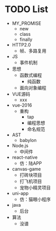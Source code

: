 # TODO List

* MY_PROMISE
  * new
  * class
  * finally
* HTTP2.0
  * 帧、多路复用
* JS
  * 事件机制
* 思想
  * 函数式编程
    * 纯函数
  * 面向对象编程
* VUE源码
  * xxx
* vue-2016
  * 重构
    * tap
    * 编程思想
    * 命名规范
* AST
  * babylon
* Node.js
  * 中间件
* react-native
  * 仿：陆APP
* canvas-game
  * 打砖块项目
  * 打飞机项目
  * 宠物小精灵项目
* uni-app
  * 仿：猫眼小程序
* java
  * 后台
* 算法
  * 没谱
